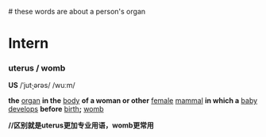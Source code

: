 

\#  these  words  are  about   a  person's  organ  





# Intern



### uterus /  womb

**US** /ˈjut̬·ərəs/    		/wuːm/ 

**the** [organ](https://dictionary.cambridge.org/zhs/词典/英语/organ) **in the** [body](https://dictionary.cambridge.org/zhs/词典/英语/body) **of a woman or other** [female](https://dictionary.cambridge.org/zhs/词典/英语/female) [mammal](https://dictionary.cambridge.org/zhs/词典/英语/mammal) **in which a** [baby](https://dictionary.cambridge.org/zhs/词典/英语/baby) [develops](https://dictionary.cambridge.org/zhs/词典/英语/develop) **before** [birth](https://dictionary.cambridge.org/zhs/词典/英语/birth)**;** [womb](https://dictionary.cambridge.org/zhs/词典/英语/womb)

**//区别就是uterus更加专业用语，womb更常用**